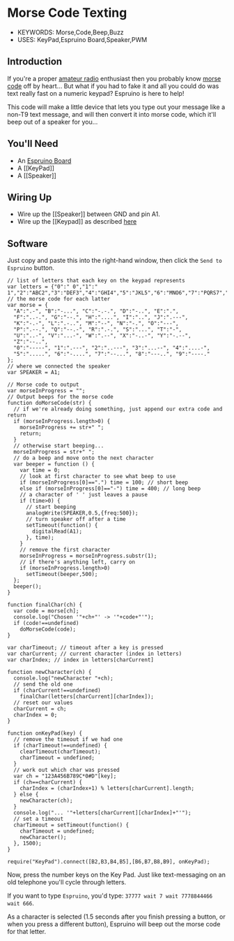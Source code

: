 <!--- Copyright (c) 2013 Gordon Williams, Pur3 Ltd. See the file LICENSE for copying permission. -->
Morse Code Texting
================

* KEYWORDS: Morse,Code,Beep,Buzz
* USES: KeyPad,Espruino Board,Speaker,PWM

Introduction
-----------

If you're a proper [amateur radio](http://en.wikipedia.org/wiki/Amateur_radio) enthusiast then you probably know [morse code](http://en.wikipedia.org/wiki/Morse_code) off by heart... But what if you had to fake it and all you could do was text really fast on a numeric keypad? Espruino is here to help!

This code will make a little device that lets you type out your message like a non-T9 text message, and will then convert it into morse code, which it'll beep out of a speaker for you...

You'll Need
----------

* An [Espruino Board](/EspruinoBoard) 
* A [[KeyPad]]
* A [[Speaker]]

Wiring Up
--------

* Wire up the [[Speaker]] between GND and pin A1.
* Wire up the [[Keypad]] as described [here](/KeyPad)

Software
-------

Just copy and paste this into the right-hand window, then click the ```Send to Espruino``` button.

```
// list of letters that each key on the keypad represents
var letters = {"0":" 0","1":" 1","2":"ABC2","3":"DEF3","4":"GHI4","5":"JKL5","6":"MNO6","7":"PQRS7","8":"TUV8","9":"WXYZ9"};
// the morse code for each latter
var morse = {
  "A":".-", "B":"-...", "C":"-.-.", "D":"-..", "E":".",
  "F":"..-.", "G":"--.", "H":"....", "I":"..", "J":".---",
  "K":"-.-", "L":".-..", "M":"--", "N":"-.", "O":"---",
  "P":".--.", "Q":"--.-", "R":".-.", "S":"...", "T":"-",
  "U":"..-", "V":"...-", "W":".--", "X":"-..-", "Y":"-.--",
  "Z":"--..", 
  "0":"-----", "1":".---", "2":"..---", "3":"...--", "4":"....-",
  "5":".....", "6":"-....", "7":"--...", "8":"---..", "9":"----."
};
// where we connected the speaker
var SPEAKER = A1;

// Morse code to output
var morseInProgress = "";
// Output beeps for the morse code
function doMorseCode(str) {
  // if we're already doing something, just append our extra code and return
  if (morseInProgress.length>0) {
    morseInProgress += str+" ";
    return;
  }
  // otherwise start beeping...
  morseInProgress = str+" ";
  // do a beep and move onto the next character
  var beeper = function () {
    var time = 0;
    // look at first character to see what beep to use
    if (morseInProgress[0]==".") time = 100; // short beep
    else if (morseInProgress[0]=="-") time = 400; // long beep
    // a character of ' ' just leaves a pause
    if (time>0) {
      // start beeping
      analogWrite(SPEAKER,0.5,{freq:500});
      // turn speaker off after a time
      setTimeout(function() {
        digitalRead(A1); 
      }, time);
    }
    // remove the first character
    morseInProgress = morseInProgress.substr(1);
    // if there's anything left, carry on
    if (morseInProgress.length>0)
      setTimeout(beeper,500);
  };
  beeper();
}

function finalChar(ch) {
  var code = morse[ch];
  console.log("Chosen '"+ch+"' -> '"+code+"'");
  if (code!==undefined)
    doMorseCode(code);
}

var charTimeout; // timeout after a key is pressed
var charCurrent; // current character (index in letters)
var charIndex; // index in letters[charCurrent]

function newCharacter(ch) {
  console.log("newCharacter "+ch);
  // send the old one
  if (charCurrent!==undefined)
    finalChar(letters[charCurrent][charIndex]);
  // reset our values
  charCurrent = ch;
  charIndex = 0;
}

function onKeyPad(key) {
  // remove the timeout if we had one
  if (charTimeout!==undefined) {
    clearTimeout(charTimeout);
    charTimeout = undefined;
  }
  // work out which char was pressed
  var ch = "123A456B789C*0#D"[key];
  if (ch==charCurrent) {
    charIndex = (charIndex+1) % letters[charCurrent].length;
  } else {
    newCharacter(ch);
  }
  console.log("... '"+letters[charCurrent][charIndex]+"'");
  // set a timeout
  charTimeout = setTimeout(function() {
    charTimeout = undefined;
    newCharacter();
  }, 1500);
}

require("KeyPad").connect([B2,B3,B4,B5],[B6,B7,B8,B9], onKeyPad);
```

Now, press the number keys on the Key Pad. Just like text-messaging on an old telephone you'll cycle through letters.

If you want to type `Espruino`, you'd type: `37777 wait 7 wait 7778844466 wait 666`.

As a character is selected (1.5 seconds after you finish pressing a button, or when you press a different button), Espruino will beep out the morse code for that letter.


